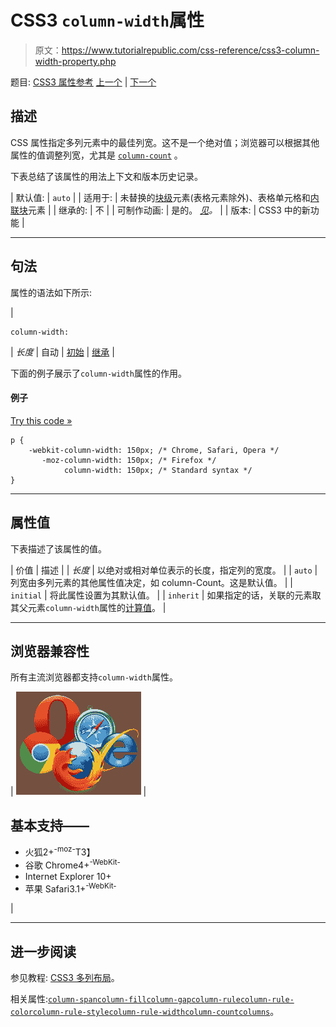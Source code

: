 # CSS3 `column-width`属性

> 原文：<https://www.tutorialrepublic.com/css-reference/css3-column-width-property.php>

题目: [CSS3 属性参考](css3-properties.php) [上一个](css3-column-span-property.php) | [下一个](css3-columns-property.php)

## 描述

CSS 属性指定多列元素中的最佳列宽。这不是一个绝对值；浏览器可以根据其他属性的值调整列宽，尤其是 [`column-count`](css3-column-count-property.php) 。

下表总结了该属性的用法上下文和版本历史记录。

| 默认值: | `auto` |
| 适用于: | 未替换的[块级](../css-tutorial/css-visual-formatting.php#block-level)元素(表格元素除外)、表格单元格和[内联块](../css-tutorial/css-visual-formatting.php#inline-level)元素 |
| 继承的: | 不 |
| 可制作动画: | 是的。 [*见*](css-animatable-properties.php)*。* |
| 版本: | CSS3 中的新功能 |

* * *

## 句法

属性的语法如下所示:

| 

```
column-width: 
```

 | *长度* &#124; 自动 &#124; [初始](../definitions.php#initial) &#124; [继承](../definitions.php#inherit) |

下面的例子展示了`column-width`属性的作用。

#### 例子

[Try this code »](../codelab.php?topic=css3&file=column-width-property "Try this code using online Editor")

```
p {
    -webkit-column-width: 150px; /* Chrome, Safari, Opera */
       -moz-column-width: 150px; /* Firefox */
            column-width: 150px; /* Standard syntax */
}
```

* * *

## 属性值

下表描述了该属性的值。

| 价值 | 描述 |
| *长度* | 以绝对或相对单位表示的长度，指定列的宽度。 |
| `auto` | 列宽由多列元素的其他属性值决定，如 column-Count。这是默认值。 |
| `initial` | 将此属性设置为其默认值。 |
| `inherit` | 如果指定的话，关联的元素取其父元素`column-width`属性的[计算值](../definitions.php#computed-value)。 |

* * *

## 浏览器兼容性

所有主流浏览器都支持`column-width`属性。

| ![Browsers Icon](img/e9331123c77668c1832e541c2fca1002.png) | 

## 基本支持——

*   火狐2+<sup class="badge">-moz-</sup>T3】
*   谷歌 Chrome4+<sup class="badge">-WebKit-</sup>
*   Internet Explorer 10+
*   苹果 Safari3.1+<sup class="badge">-WebKit-</sup>

 |

* * *

## 进一步阅读

参见教程: [CSS3 多列布局](../css-tutorial/css3-multi-column-layouts.php)。

相关属性:[`column-span`](css3-column-span-property.php)[`column-fill`](css3-column-fill-property.php)[`column-gap`](css3-column-gap-property.php)[`column-rule`](css3-column-rule-property.php)[`column-rule-color`](css3-column-rule-color-property.php)[`column-rule-style`](css3-column-rule-style-property.php)[`column-rule-width`](css3-column-rule-width-property.php)[`column-count`](css3-column-count-property.php)[`columns`](css3-columns-property.php)。